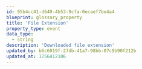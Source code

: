 ```yaml
---
id: 95b4cc41-d640-4b53-9cfa-0ecaef7be4a4
blueprint: glossary_property
title: 'File Extension'
property_type: event
data_type:
  - string
description: 'Downloaded file extension'
updated_by: b6c6019f-27db-41a7-98bb-07c9b90f212b
updated_at: 1756412106
---
```

